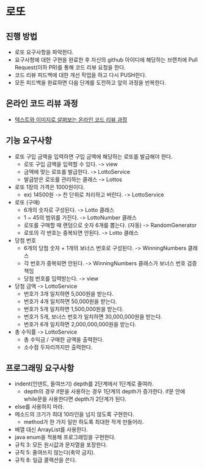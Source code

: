 # 로또
## 진행 방법
* 로또 요구사항을 파악한다.
* 요구사항에 대한 구현을 완료한 후 자신의 github 아이디에 해당하는 브랜치에 Pull Request(이하 PR)를 통해 코드 리뷰 요청을 한다.
* 코드 리뷰 피드백에 대한 개선 작업을 하고 다시 PUSH한다.
* 모든 피드백을 완료하면 다음 단계를 도전하고 앞의 과정을 반복한다.

## 온라인 코드 리뷰 과정
* [텍스트와 이미지로 살펴보는 온라인 코드 리뷰 과정](https://github.com/next-step/nextstep-docs/tree/master/codereview)

## 기능 요구사항
- 로또 구입 금액을 입력하면 구입 금액에 해당하는 로또를 발급해야 한다.
  - 로또 구입 금액을 입력할 수 있다. -> view
  - 금액에 맞는 로또를 발급한다. -> LottoService
  - 발급받은 로또를 관리하는 클래스 -> Lottos
- 로또 1장의 가격은 1000원이다.
  - ex) 14500원 -> 천 단위로 처리하고 버린다. -> LottoService
- 로또 (구매)
  - 6개의 숫자로 구성된다. -> Lotto 클래스
  - 1 ~ 45의 범위를 가진다. -> LottoNumber 클래스
  - 로또를 구매할 때 랜덤으로 숫자 6개를 뽑는다. (자동) -> RandomGenerator
  - 로또의 각 번호는 중복되면 안된다. -> Lotto 클래스
- 당첨 번호
  - 6개의 당첨 숫자 + 1개의 보너스 번호로 구성된다. -> WinningNumbers 클래스
  - 각 번호가 중복되면 안된다. -> WinningNumbers 클래스가 보너스 번호 검증 책임
  - 당첨 번호를 입력받는다. -> view
- 당첨 금액 -> LottoService
  - 번호가 3개 일치하면 5,000원을 받는다.
  - 번호가 4개 일치하면 50,000원을 받는다.
  - 번호가 5개 일치하면 1,500,000원을 받는다.
  - 번호가 5개, 보너스 번호가 일치하면 30,000,000원을 받는다.
  - 번호가 6개 일치하면 2,000,000,000원을 받는다.
- 총 수익률 -> LottoService
  - 총 수익금 / 구매한 금액을 출력한다.
  - 소수점 두자리까지만 출력한다.

## 프로그래밍 요구사항
- indent(인덴트, 들여쓰기) depth를 2단계에서 1단계로 줄여라.
  - depth의 경우 if문을 사용하는 경우 1단계의 depth가 증가한다. if문 안에 while문을 사용한다면 depth가 2단계가 된다.
- else를 사용하지 마라.
- 메소드의 크기가 최대 10라인을 넘지 않도록 구현한다.
  - method가 한 가지 일만 하도록 최대한 작게 만들어라.
- 배열 대신 ArrayList를 사용한다.
- java enum을 적용해 프로그래밍을 구현한다.
- 규칙 3: 모든 원시값과 문자열을 포장한다.
- 규칙 5: 줄여쓰지 않는다(축약 금지).
- 규칙 8: 일급 콜렉션을 쓴다.